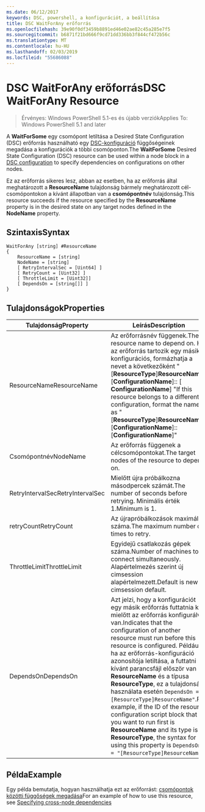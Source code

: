```yaml
---
ms.date: 06/12/2017
keywords: DSC, powershell, a konfigurációt, a beállítása
title: DSC WaitForAny erőforrás
ms.openlocfilehash: 39e90f0df3459b8891ed46e02ae82c45a285e7f5
ms.sourcegitcommit: b6871f21bd666f9cd71dd336bb3f844cf472b56c
ms.translationtype: MT
ms.contentlocale: hu-HU
ms.lasthandoff: 02/03/2019
ms.locfileid: "55686088"
---
```

# <a name="dsc-waitforany-resource"></a><span data-ttu-id="c0adf-103">DSC WaitForAny erőforrás</span><span class="sxs-lookup"><span data-stu-id="c0adf-103">DSC WaitForAny Resource</span></span>

> <span data-ttu-id="c0adf-104">Érvényes: Windows PowerShell 5.1-es és újabb verziók</span><span class="sxs-lookup"><span data-stu-id="c0adf-104">Applies To: Windows PowerShell 5.1 and later</span></span>

<span data-ttu-id="c0adf-105">A **WaitForSome** egy csomópont letiltása a Desired State Configuration (DSC) erőforrás használható egy [DSC-konfiguráció](../../../configurations/configurations.md) függőségeinek megadása a konfigurációk a többi csomóponton.</span><span class="sxs-lookup"><span data-stu-id="c0adf-105">The **WaitForSome** Desired State Configuration (DSC) resource can be used within a node block in a [DSC configuration](../../../configurations/configurations.md) to specify dependencies on configurations on other nodes.</span></span>

<span data-ttu-id="c0adf-106">Ez az erőforrás sikeres lesz, abban az esetben, ha az erőforrás által meghatározott a **ResourceName** tulajdonság bármely meghatározott cél-csomópontokon a kívánt állapotban van a **csomópontnév** tulajdonság.</span><span class="sxs-lookup"><span data-stu-id="c0adf-106">This resource succeeds if the resource specified by the **ResourceName** property is in the desired state on any target nodes defined in the **NodeName** property.</span></span>


## <a name="syntax"></a><span data-ttu-id="c0adf-107">Szintaxis</span><span class="sxs-lookup"><span data-stu-id="c0adf-107">Syntax</span></span>

```
WaitForAny [string] #ResourceName
{
    ResourceName = [string]
    NodeName = [string]
    [ RetryIntervalSec = [Uint64] ]
    [ RetryCount = [Uint32] ]
    [ ThrottleLimit = [Uint32]]
    [ DependsOn = [string[]] ]
}
```

## <a name="properties"></a><span data-ttu-id="c0adf-108">Tulajdonságok</span><span class="sxs-lookup"><span data-stu-id="c0adf-108">Properties</span></span>

|  <span data-ttu-id="c0adf-109">Tulajdonság</span><span class="sxs-lookup"><span data-stu-id="c0adf-109">Property</span></span>  |  <span data-ttu-id="c0adf-110">Leírás</span><span class="sxs-lookup"><span data-stu-id="c0adf-110">Description</span></span>   |
|---|---|
| <span data-ttu-id="c0adf-111">ResourceName</span><span class="sxs-lookup"><span data-stu-id="c0adf-111">ResourceName</span></span>| <span data-ttu-id="c0adf-112">Az erőforrásnév függenek.</span><span class="sxs-lookup"><span data-stu-id="c0adf-112">The resource name to depend on.</span></span> <span data-ttu-id="c0adf-113">Ha az erőforrás tartozik egy másik konfigurációs, formázhatja a nevet a következőként "[__ResourceType__]__ResourceName__:: [__ConfigurationName__]:: [ __ConfigurationName__] "</span><span class="sxs-lookup"><span data-stu-id="c0adf-113">If this resource belongs to a different configuration, format the name as "[__ResourceType__]__ResourceName__::[__ConfigurationName__]::[__ConfigurationName__]"</span></span>|
| <span data-ttu-id="c0adf-114">Csomópontnév</span><span class="sxs-lookup"><span data-stu-id="c0adf-114">NodeName</span></span>| <span data-ttu-id="c0adf-115">Az erőforrás függenek a célcsomópontokat.</span><span class="sxs-lookup"><span data-stu-id="c0adf-115">The target nodes of the resource to depend on.</span></span>|
| <span data-ttu-id="c0adf-116">RetryIntervalSec</span><span class="sxs-lookup"><span data-stu-id="c0adf-116">RetryIntervalSec</span></span>| <span data-ttu-id="c0adf-117">Mielőtt újra próbálkozna másodpercek számát.</span><span class="sxs-lookup"><span data-stu-id="c0adf-117">The number of seconds before retrying.</span></span> <span data-ttu-id="c0adf-118">Minimális érték 1.</span><span class="sxs-lookup"><span data-stu-id="c0adf-118">Minimum is 1.</span></span>|
| <span data-ttu-id="c0adf-119">retryCount</span><span class="sxs-lookup"><span data-stu-id="c0adf-119">RetryCount</span></span>| <span data-ttu-id="c0adf-120">Az újrapróbálkozások maximális száma.</span><span class="sxs-lookup"><span data-stu-id="c0adf-120">The maximum number of times to retry.</span></span>|
| <span data-ttu-id="c0adf-121">ThrottleLimit</span><span class="sxs-lookup"><span data-stu-id="c0adf-121">ThrottleLimit</span></span>| <span data-ttu-id="c0adf-122">Egyidejű csatlakozás gépek száma.</span><span class="sxs-lookup"><span data-stu-id="c0adf-122">Number of machines to connect simultaneously.</span></span> <span data-ttu-id="c0adf-123">Alapértelmezés szerint új cimsession alapértelmezett.</span><span class="sxs-lookup"><span data-stu-id="c0adf-123">Default is new-cimsession default.</span></span>|
| <span data-ttu-id="c0adf-124">DependsOn</span><span class="sxs-lookup"><span data-stu-id="c0adf-124">DependsOn</span></span> | <span data-ttu-id="c0adf-125">Azt jelzi, hogy a konfigurációt egy másik erőforrás futtatnia kell, mielőtt az erőforrás konfigurálva van.</span><span class="sxs-lookup"><span data-stu-id="c0adf-125">Indicates that the configuration of another resource must run before this resource is configured.</span></span> <span data-ttu-id="c0adf-126">Például, ha az erőforrás-konfiguráció azonosítója letiltása, a futtatni kívánt parancsfájl először van __ResourceName__ és a típusa __ResourceType__, ez a tulajdonság használata esetén `DependsOn = "[ResourceType]ResourceName"`.</span><span class="sxs-lookup"><span data-stu-id="c0adf-126">For example, if the ID of the resource configuration script block that you want to run first is __ResourceName__ and its type is __ResourceType__, the syntax for using this property is `DependsOn = "[ResourceType]ResourceName"`.</span></span>|

## <a name="example"></a><span data-ttu-id="c0adf-127">Példa</span><span class="sxs-lookup"><span data-stu-id="c0adf-127">Example</span></span>

<span data-ttu-id="c0adf-128">Egy példa bemutatja, hogyan használhatja ezt az erőforrást: [csomópontok közötti függőségek megadása](../../../configurations/crossNodeDependencies.md)</span><span class="sxs-lookup"><span data-stu-id="c0adf-128">For an example of how to use this resource, see [Specifying cross-node dependencies](../../../configurations/crossNodeDependencies.md)</span></span>
